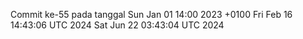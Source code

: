 Commit ke-55 pada tanggal Sun Jan 01 14:00 2023 +0100
Fri Feb 16 14:43:06 UTC 2024
Sat Jun 22 03:43:04 UTC 2024
